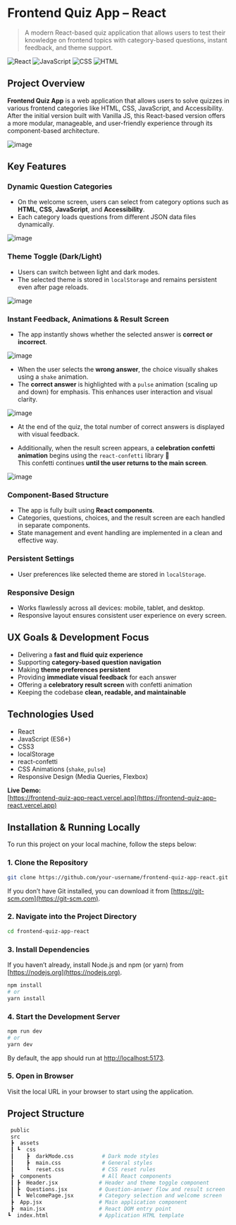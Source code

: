 # Frontend Quiz App – React

> A modern React-based quiz application that allows users to test their knowledge on frontend topics with category-based questions, instant feedback, and theme support.

![React](https://img.shields.io/badge/React-20232A?style=for-the-badge&logo=react)
![JavaScript](https://img.shields.io/badge/JavaScript-F7DF1E?style=for-the-badge&logo=javascript)
![CSS](https://img.shields.io/badge/CSS-1572B6?style=for-the-badge&logo=css3)
![HTML](https://img.shields.io/badge/HTML5-E34F26?style=for-the-badge&logo=html5)

## Project Overview

**Frontend Quiz App** is a web application that allows users to solve quizzes in various frontend categories like HTML, CSS, JavaScript, and Accessibility.  
After the initial version built with Vanilla JS, this React-based version offers a more modular, manageable, and user-friendly experience through its component-based architecture.

![image](https://github.com/user-attachments/assets/858825dc-7076-4467-94f6-dde0c6c1e55f)

## Key Features

### Dynamic Question Categories
- On the welcome screen, users can select from category options such as **HTML**, **CSS**, **JavaScript**, and **Accessibility**.
- Each category loads questions from different JSON data files dynamically.

![image](https://github.com/user-attachments/assets/27469877-adec-4fa0-a210-be9b1dcba4f5)

### Theme Toggle (Dark/Light)
- Users can switch between light and dark modes.
- The selected theme is stored in `localStorage` and remains persistent even after page reloads.

![image](https://github.com/user-attachments/assets/c081bed1-7bc0-490f-93bc-b84dc9121462)

### Instant Feedback, Animations & Result Screen
- The app instantly shows whether the selected answer is **correct or incorrect**.

![image](https://github.com/user-attachments/assets/f30c6e4a-59f1-460c-9d93-18dbb0482031)

- When the user selects the **wrong answer**, the choice visually shakes using a `shake` animation.  
- The **correct answer** is highlighted with a `pulse` animation (scaling up and down) for emphasis.
This enhances user interaction and visual clarity.

![image](https://github.com/user-attachments/assets/9747aa79-ece8-4059-bdbd-e37d565affb2)

- At the end of the quiz, the total number of correct answers is displayed with visual feedback.

- Additionally, when the result screen appears, a **celebration confetti animation** begins using the `react-confetti` library 🎉  
This confetti continues **until the user returns to the main screen**.

![image](https://github.com/user-attachments/assets/495d3f64-3a0f-4cf1-b395-c02980ec4c30)

### Component-Based Structure
- The app is fully built using **React components**.
- Categories, questions, choices, and the result screen are each handled in separate components.
- State management and event handling are implemented in a clean and effective way.

### Persistent Settings
- User preferences like selected theme are stored in `localStorage`.

### Responsive Design
- Works flawlessly across all devices: mobile, tablet, and desktop.
- Responsive layout ensures consistent user experience on every screen.

## UX Goals & Development Focus

- Delivering a **fast and fluid quiz experience**  
- Supporting **category-based question navigation**  
- Making **theme preferences persistent**  
- Providing **immediate visual feedback** for each answer  
- Offering a **celebratory result screen** with confetti animation  
- Keeping the codebase **clean, readable, and maintainable**

## Technologies Used

- React  
- JavaScript (ES6+)  
- CSS3  
- localStorage  
- react-confetti  
- CSS Animations (`shake`, `pulse`)  
- Responsive Design (Media Queries, Flexbox)

**Live Demo:**  
[https://frontend-quiz-app-react.vercel.app](https://frontend-quiz-app-react.vercel.app)

## Installation & Running Locally

To run this project on your local machine, follow the steps below:

### 1. Clone the Repository

```bash
git clone https://github.com/your-username/frontend-quiz-app-react.git
```

If you don’t have Git installed, you can download it from [https://git-scm.com](https://git-scm.com).

### 2. Navigate into the Project Directory

```bash
cd frontend-quiz-app-react
```

### 3. Install Dependencies

If you haven’t already, install Node.js and npm (or yarn) from [https://nodejs.org](https://nodejs.org).

```bash
npm install
# or
yarn install
```

### 4. Start the Development Server

```bash
npm run dev
# or
yarn dev
```

By default, the app should run at [http://localhost:5173](http://localhost:5173).

### 5. Open in Browser

Visit the local URL in your browser to start using the application.

## Project Structure

```bash
 public  
 src  
 ┣  assets  
 ┃ ┗  css  
 ┃    ┣  darkMode.css         # Dark mode styles  
 ┃    ┣  main.css             # General styles  
 ┃    ┗  reset.css            # CSS reset rules  
 ┣  components                # All React components  
 ┃ ┣  Header.jsx             # Header and theme toggle component  
 ┃ ┣  Questions.jsx          # Question-answer flow and result screen  
 ┃ ┗  WelcomePage.jsx        # Category selection and welcome screen  
 ┣  App.jsx                  # Main application component  
 ┣  main.jsx                 # React DOM entry point  
┗  index.html                # Application HTML template  
